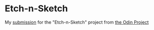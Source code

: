# Etch-n-Sketch
My [submission](https://bryanluu.github.io/TOP_etchnsketch/) for the "Etch-n-Sketch" project from [the Odin Project](https://www.theodinproject.com/)
